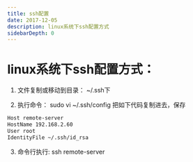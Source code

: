 ```yaml
---
title: ssh配置
date: 2017-12-05
description: linux系统下ssh配置方式
sidebarDepth: 0
---
```


# linux系统下ssh配置方式：

1. 文件复制或移动到目录：
~/.ssh下

2. 执行命令：
sudo vi ~/.ssh/config
把如下代码复制进去，保存
``` bash
Host remote-server
HostName 192.168.2.60
User root
IdentityFile ~/.ssh/id_rsa
```

3. 命令行执行:
ssh remote-server
